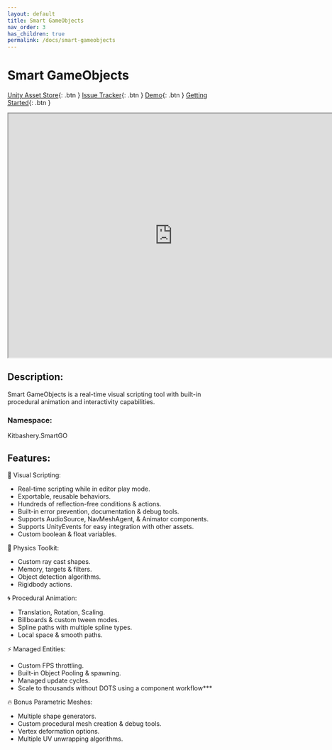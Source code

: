 ```yaml
---
layout: default
title: Smart GameObjects
nav_order: 3
has_children: true
permalink: /docs/smart-gameobjects
---
```


# Smart GameObjects
[Unity Asset Store](https://assetstore.unity.com/packages/slug/248930){: .btn }
[Issue Tracker](https://github.com/Kitbashery/smart-gameobjects-issue-tracker/issues){: .btn }
[Demo](https://play.unity.com/mg/other/webgl-builds-321457){: .btn }
[Getting Started](https://kitbashery.com/docs/smart-gameobjects/getting-started.html){: .btn }

<iframe width="740" height="550" src="https://www.youtube.com/embed/EbSKHIubecI"> </iframe>

## Description:
Smart GameObjects is a real-time visual scripting tool with built-in procedural animation and interactivity capabilities.

### Namespace:
Kitbashery.SmartGO

## Features:

📳 Visual Scripting:

- Real-time scripting while in editor play mode.
- Exportable, reusable behaviors.
- Hundreds of reflection-free conditions & actions.
- Built-in error prevention, documentation & debug tools.
- Supports AudioSource, NavMeshAgent, & Animator components.
- Supports UnityEvents for easy integration with other assets.
- Custom boolean & float variables.

🍏 Physics Toolkit:

- Custom ray cast shapes.
- Memory, targets & filters.
- Object detection algorithms.
- Rigidbody actions.

🌀 Procedural Animation:

- Translation, Rotation, Scaling.
- Billboards & custom tween modes.
- Spline paths with multiple spline types.
- Local space & smooth paths.

⚡ Managed Entities:

- Custom FPS throttling.
- Built-in Object Pooling & spawning.
- Managed update cycles.
- Scale to thousands without DOTS using a component workflow***

🔥 Bonus Parametric Meshes:

- Multiple shape generators.
- Custom procedural mesh creation & debug tools.
- Vertex deformation options.
- Multiple UV unwrapping algorithms.
